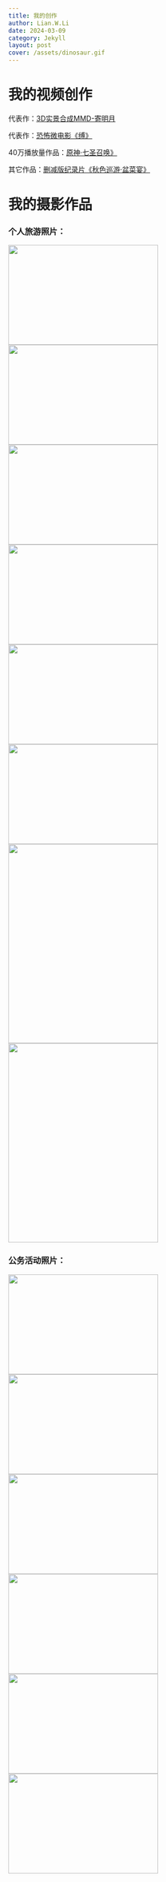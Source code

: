 ```yaml
---
title: 我的创作
author: Lian.W.Li
date: 2024-03-09
category: Jekyll
layout: post
cover: /assets/dinosaur.gif
---
```


# 我的视频创作

代表作：[3D实景合成MMD-寄明月](https://player.bilibili.com/player.html?aid=474434954&bvid=BV1zK411D7HU)

代表作：[恐怖微电影《缚》](https://player.bilibili.com/player.html?aid=474434954&bvid=BV1zK411D7HU)

40万播放量作品：[原神·七圣召唤》](https://player.bilibili.com/player.html?aid=474434954&bvid=BV1zK411D7HU)

其它作品：[删减版纪录片《秋色巡游·盆菜宴》](https://player.bilibili.com/player.html?aid=474434954&bvid=BV1zK411D7HU)


# 我的摄影作品

### 个人旅游照片：

<img src="https://Lvbbin.github.io/assets/lvyoupic/1.png" class="floatpic" width="300" height="200"> <img src="https://Lvbbin.github.io/assets/lvyoupic/2.png" class="floatpic" width="300" height="200"> <img src="https://Lvbbin.github.io/assets/lvyoupic/3.png" class="floatpic" width="300" height="200"> <img src="https://Lvbbin.github.io/assets/lvyoupic/4.png" class="floatpic" width="300" height="200"> <img src="https://Lvbbin.github.io/assets/lvyoupic/5.png" class="floatpic" width="300" height="200"> <img src="https://Lvbbin.github.io/assets/lvyoupic/6.png" class="floatpic" width="300" height="200">
<img src="https://Lvbbin.github.io/assets/lvyoupic/7.png" class="floatpic" width="300" height="399"> <img src="https://Lvbbin.github.io/assets/lvyoupic/8.png" class="floatpic" width="300" height="399">

### 公务活动照片：
<img src="https://Lvbbin.github.io/assets/workpic/1.png" class="floatpic" width="300" height="200"> <img src="https://Lvbbin.github.io/assets/workpic/2.png" class="floatpic" width="300" height="200"> <img src="https://Lvbbin.github.io/assets/workpic/3.png" class="floatpic" width="300" height="200"> <img src="https://Lvbbin.github.io/assets/workpic/4.png" class="floatpic" width="300" height="200"> <img src="https://Lvbbin.github.io/assets/workpic/5.png" class="floatpic" width="300" height="200"> <img src="https://Lvbbin.github.io/assets/workpic/6.png" class="floatpic" width="300" height="200">

